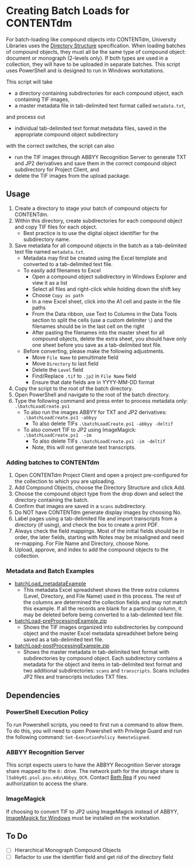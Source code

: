 # Creating Batch Loads for CONTENTdm
For batch-loading like compound objects into CONTENTdm, University Libraries uses the [Directory Structure](https://www.oclc.org/support/services/contentdm/help/compound-objects-help/adding-multiple-compound-objects/directory-structure.en.html) specification. When loading batches of compound objects, they must all be the same type of compound object: document or monograph (2-levels only). If both types are used in a collection, they will have to be uploaded in separate batches. This script uses PowerShell and is designed to run in Windows workstations.

This script will take
  * a directory containing subdirectories for each compound object, each containing TIF images,
  * a master metadata file in tab-delimited text format called `metadata.txt`,

and process out

  * individual tab-delimited text format metadata files, saved in the appropriate compound object subdirectory

with the correct switches, the script can also
  * run the TIF images through ABBYY Recognition Server to generate TXT and JP2 derivatives and save them in the correct compound object subdirectory for Project Client, and
  * delete the TIF images from the upload package.

## Usage
1. Create a directory to stage your batch of compound objects for CONTENTdm.
2. Within this directory, create subdirectories for each compound object and copy TIF files for each object.
    * Best practice is to use the digital object identifier for the subdirectory name.
3. Save metadata for all compound objects in the batch as a tab-delimited text file named `metadata.txt`.
    * Metadata may first be created using the Excel template and converted to a tab-delimited text file. 
    * To easily add filenames to Excel
       * Open a compound object subdirectory in Windows Explorer and view it as a list
       * Select all files and right-click while holding down the shift key
       * Choose `Copy as path`
       * In a new Excel sheet, click into the A1 cell and paste in the file paths
       * From the Data ribbon, use Text to Columns in the Data Tools section to split the cells (use a custom delimiter `\`) and the filenames should be in the last cell on the right
       * After pasting the filenames into the master sheet for all compound objects, delete the extra sheet, you should have only one sheet before you save as a tab-delimited text file.
    * Before converting, please make the following adjustments.
       * Move `File Name` to penultimate field
       * Move `Directory` to last field
       * Delete the `Level` field
       * Find/Replace `.tif` to `.jp2` in `File Name` field
       * Ensure that date fields are in YYYY-MM-DD format
4. Copy the script to the root of the batch directory.
5. Open PowerShell and navigate to the root of the batch directory.
6. Type the following command and press enter to process metadata only: `.\batchLoadCreate.ps1 `
    * To also run the images ABBYY for TXT and JP2 derivatives: `.\batchLoadCreate.ps1 -abbyy`
      * To also delete TIFs `.\batchLoadCreate.ps1 -abbyy -deltif`
    * To also convert TIF to JP2 using ImageMagick: `.\batchLoadCreate.ps1  -im`
      * To also delete TIFs `.\batchLoadCreate.ps1 -im -deltif`
      * Note, this will not generate text transcripts.

### Adding batches to CONTENTdm
1. Open CONTENTdm Project Client and open a project pre-configured for the collection to which you are uploading.
2. Add Compound Objects, choose the Directory Structure and click Add.
3. Choose the compound object type from the drop down and select the directory containing the batch.
4. Confirm that images are saved in a `scans` subdirectory.
5. Do NOT have CONTENTdm generate display images by choosing No.
6. Label pages using a tab-delimited file and import transcripts from a directory (if using), and check the box to create a print PDF.
7. Always check the field mappings. Most of the initial fields should be in order, the later fields, starting with Notes may be misaligned and need re-mapping. For File Name and Directory, choose None.
8. Upload, approve, and index to add the compound objects to the collection.

### Metadata and Batch Examples
  * [batchLoad_metadataExample](https://psu.box.com/s/zuulqnvhd7d11xqs8j586403zrycy5sv)
     * This metadata Excel spreadsheet shows the three extra columns (Level, Directory, and File Name) used in this process. The rest of the columns are determined the collection fields and may not match this example. If all the records are blank for a particular column, it may be deleted before being converted to a tab-delimited text file.
  * [batchLoad-preProcessingExample.zip](https://psu.box.com/s/f8o8g9zhek5p09oam2hq0fpmyilse9vz)
       * Shows the TIF images organized into subdirectories by compound object and the master Excel metadata spreadsheet before being saved as a tab-delimited text file.
  * [batchLoad-postProcessingExample.zip](https://psu.box.com/s/y8hfouij1ueh2tyyhsl74995zjhbow0k)
       * Shows the master metadata in tab-delimited text format with subdirectories by compound object. Each subdirectory contains a metadata for the object and items in tab-delimited text format and two additional subdirectories: `scans` and `transcripts`. Scans includes JP2 files and transcripts includes TXT files.

## Dependencies
### PowerShell Execution Policy
To run Powershell scripts, you need to first run a command to allow them. To do this, you will need to open Powershell with Privilege Guard and run the following command: `Set-ExecutionPolicy RemoteSigned`.

### ABBYY Recognition Server
This script expects users to have the ABBYY Recognition Server storage share mapped to the `O:` drive. The network path for the storage share is `l5abby01.psul.psu.edu\Abbyy_OCR`. Contact [Beth Rea](mailto:baz5008@psu.edu) if you need authorization to access the share.

### ImageMagick
If choosing to convert TIF to JP2 using ImageMagick instead of ABBYY, [ImageMagick for Windows](https://www.imagemagick.org/script/download.php#windows) must be installed on the workstation.

## To Do
  - [ ] Hierarchical Monograph Compound Objects
  - [ ] Refactor to use the identifier field and get rid of the directory field